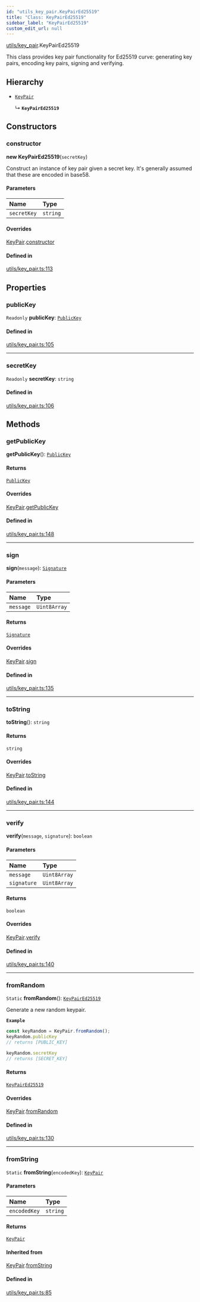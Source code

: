 ```yaml
---
id: "utils_key_pair.KeyPairEd25519"
title: "Class: KeyPairEd25519"
sidebar_label: "KeyPairEd25519"
custom_edit_url: null
---
```


[utils/key_pair](../modules/utils_key_pair.md).KeyPairEd25519

This class provides key pair functionality for Ed25519 curve:
generating key pairs, encoding key pairs, signing and verifying.

## Hierarchy

- [`KeyPair`](utils_key_pair.KeyPair.md)

  ↳ **`KeyPairEd25519`**

## Constructors

### constructor

**new KeyPairEd25519**(`secretKey`)

Construct an instance of key pair given a secret key.
It's generally assumed that these are encoded in base58.

#### Parameters

| Name | Type |
| :------ | :------ |
| `secretKey` | `string` |

#### Overrides

[KeyPair](utils_key_pair.KeyPair.md).[constructor](utils_key_pair.KeyPair.md#constructor)

#### Defined in

[utils/key_pair.ts:113](https://github.com/near/near-api-js/blob/ecc6fa8f/packages/near-api-js/src/utils/key_pair.ts#L113)

## Properties

### publicKey

 `Readonly` **publicKey**: [`PublicKey`](utils_key_pair.PublicKey.md)

#### Defined in

[utils/key_pair.ts:105](https://github.com/near/near-api-js/blob/ecc6fa8f/packages/near-api-js/src/utils/key_pair.ts#L105)

___

### secretKey

 `Readonly` **secretKey**: `string`

#### Defined in

[utils/key_pair.ts:106](https://github.com/near/near-api-js/blob/ecc6fa8f/packages/near-api-js/src/utils/key_pair.ts#L106)

## Methods

### getPublicKey

**getPublicKey**(): [`PublicKey`](utils_key_pair.PublicKey.md)

#### Returns

[`PublicKey`](utils_key_pair.PublicKey.md)

#### Overrides

[KeyPair](utils_key_pair.KeyPair.md).[getPublicKey](utils_key_pair.KeyPair.md#getpublickey)

#### Defined in

[utils/key_pair.ts:148](https://github.com/near/near-api-js/blob/ecc6fa8f/packages/near-api-js/src/utils/key_pair.ts#L148)

___

### sign

**sign**(`message`): [`Signature`](../interfaces/utils_key_pair.Signature.md)

#### Parameters

| Name | Type |
| :------ | :------ |
| `message` | `Uint8Array` |

#### Returns

[`Signature`](../interfaces/utils_key_pair.Signature.md)

#### Overrides

[KeyPair](utils_key_pair.KeyPair.md).[sign](utils_key_pair.KeyPair.md#sign)

#### Defined in

[utils/key_pair.ts:135](https://github.com/near/near-api-js/blob/ecc6fa8f/packages/near-api-js/src/utils/key_pair.ts#L135)

___

### toString

**toString**(): `string`

#### Returns

`string`

#### Overrides

[KeyPair](utils_key_pair.KeyPair.md).[toString](utils_key_pair.KeyPair.md#tostring)

#### Defined in

[utils/key_pair.ts:144](https://github.com/near/near-api-js/blob/ecc6fa8f/packages/near-api-js/src/utils/key_pair.ts#L144)

___

### verify

**verify**(`message`, `signature`): `boolean`

#### Parameters

| Name | Type |
| :------ | :------ |
| `message` | `Uint8Array` |
| `signature` | `Uint8Array` |

#### Returns

`boolean`

#### Overrides

[KeyPair](utils_key_pair.KeyPair.md).[verify](utils_key_pair.KeyPair.md#verify)

#### Defined in

[utils/key_pair.ts:140](https://github.com/near/near-api-js/blob/ecc6fa8f/packages/near-api-js/src/utils/key_pair.ts#L140)

___

### fromRandom

`Static` **fromRandom**(): [`KeyPairEd25519`](utils_key_pair.KeyPairEd25519.md)

Generate a new random keypair.

**`Example`**

```ts
const keyRandom = KeyPair.fromRandom();
keyRandom.publicKey
// returns [PUBLIC_KEY]

keyRandom.secretKey
// returns [SECRET_KEY]
```

#### Returns

[`KeyPairEd25519`](utils_key_pair.KeyPairEd25519.md)

#### Overrides

[KeyPair](utils_key_pair.KeyPair.md).[fromRandom](utils_key_pair.KeyPair.md#fromrandom)

#### Defined in

[utils/key_pair.ts:130](https://github.com/near/near-api-js/blob/ecc6fa8f/packages/near-api-js/src/utils/key_pair.ts#L130)

___

### fromString

`Static` **fromString**(`encodedKey`): [`KeyPair`](utils_key_pair.KeyPair.md)

#### Parameters

| Name | Type |
| :------ | :------ |
| `encodedKey` | `string` |

#### Returns

[`KeyPair`](utils_key_pair.KeyPair.md)

#### Inherited from

[KeyPair](utils_key_pair.KeyPair.md).[fromString](utils_key_pair.KeyPair.md#fromstring)

#### Defined in

[utils/key_pair.ts:85](https://github.com/near/near-api-js/blob/ecc6fa8f/packages/near-api-js/src/utils/key_pair.ts#L85)

